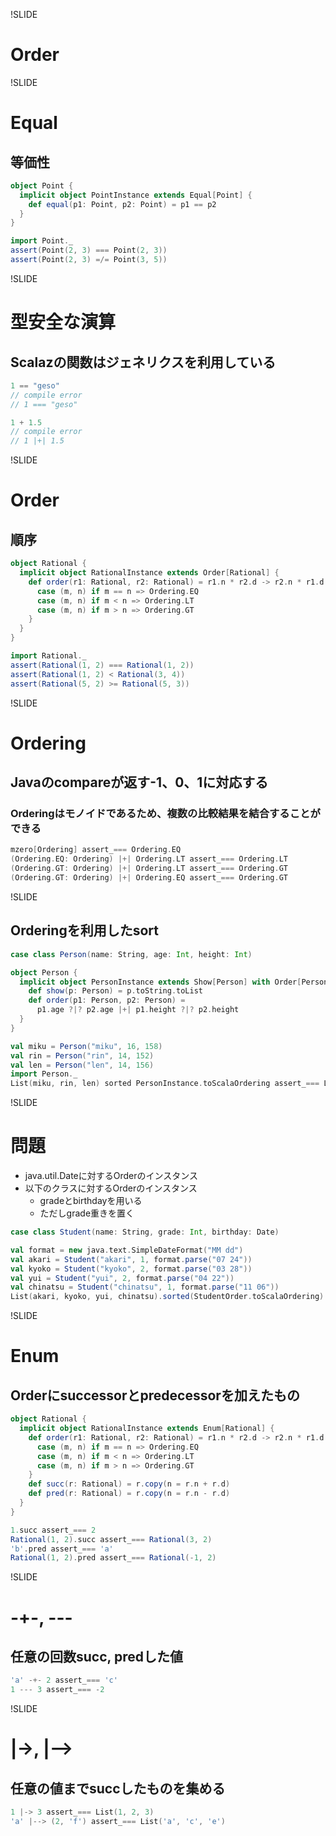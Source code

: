 !SLIDE

# Order

!SLIDE

# Equal

## 等価性

```scala
object Point {
  implicit object PointInstance extends Equal[Point] {
    def equal(p1: Point, p2: Point) = p1 == p2
  }
}

import Point._
assert(Point(2, 3) === Point(2, 3))
assert(Point(2, 3) =/= Point(3, 5))
```

!SLIDE

# 型安全な演算

## Scalazの関数はジェネリクスを利用している

```scala
1 == "geso"
// compile error
// 1 === "geso"

1 + 1.5
// compile error
// 1 |+| 1.5
```

!SLIDE

# Order

## 順序

```scala
object Rational {
  implicit object RationalInstance extends Order[Rational] {
    def order(r1: Rational, r2: Rational) = r1.n * r2.d -> r2.n * r1.d match {
      case (m, n) if m == n => Ordering.EQ
      case (m, n) if m < n => Ordering.LT
      case (m, n) if m > n => Ordering.GT
    }
  }
}

import Rational._
assert(Rational(1, 2) === Rational(1, 2))
assert(Rational(1, 2) < Rational(3, 4))
assert(Rational(5, 2) >= Rational(5, 3))
```

!SLIDE

# Ordering

## Javaのcompareが返す-1、0、1に対応する

### Orderingはモノイドであるため、複数の比較結果を結合することができる

```scala
mzero[Ordering] assert_=== Ordering.EQ
(Ordering.EQ: Ordering) |+| Ordering.LT assert_=== Ordering.LT
(Ordering.GT: Ordering) |+| Ordering.LT assert_=== Ordering.GT
(Ordering.GT: Ordering) |+| Ordering.EQ assert_=== Ordering.GT
```

!SLIDE

## Orderingを利用したsort

```scala
case class Person(name: String, age: Int, height: Int)

object Person {
  implicit object PersonInstance extends Show[Person] with Order[Person] {
    def show(p: Person) = p.toString.toList
    def order(p1: Person, p2: Person) =
      p1.age ?|? p2.age |+| p1.height ?|? p2.height
  }
}

val miku = Person("miku", 16, 158)
val rin = Person("rin", 14, 152)
val len = Person("len", 14, 156)
import Person._
List(miku, rin, len) sorted PersonInstance.toScalaOrdering assert_=== List(rin, len, miku)
```

!SLIDE

# 問題

* java.util.Dateに対するOrderのインスタンス
* 以下のクラスに対するOrderのインスタンス
    * gradeとbirthdayを用いる
    * ただしgrade重きを置く

```scala
case class Student(name: String, grade: Int, birthday: Date)

val format = new java.text.SimpleDateFormat("MM dd")
val akari = Student("akari", 1, format.parse("07 24"))
val kyoko = Student("kyoko", 2, format.parse("03 28"))
val yui = Student("yui", 2, format.parse("04 22"))
val chinatsu = Student("chinatsu", 1, format.parse("11 06"))
List(akari, kyoko, yui, chinatsu).sorted(StudentOrder.toScalaOrdering) assert_=== List(akari, chinatsu, kyoko, yui)
```

!SLIDE

# Enum

## Orderにsuccessorとpredecessorを加えたもの

```scala
object Rational {
  implicit object RationalInstance extends Enum[Rational] {
    def order(r1: Rational, r2: Rational) = r1.n * r2.d -> r2.n * r1.d match {
      case (m, n) if m == n => Ordering.EQ
      case (m, n) if m < n => Ordering.LT
      case (m, n) if m > n => Ordering.GT
    }
    def succ(r: Rational) = r.copy(n = r.n + r.d)
    def pred(r: Rational) = r.copy(n = r.n - r.d)
  }
}

1.succ assert_=== 2
Rational(1, 2).succ assert_=== Rational(3, 2)
'b'.pred assert_=== 'a'
Rational(1, 2).pred assert_=== Rational(-1, 2)
```

!SLIDE

# -+-, ---

## 任意の回数succ, predした値

```scala
'a' -+- 2 assert_=== 'c'
1 --- 3 assert_=== -2
```

!SLIDE

# |->, |-->

## 任意の値までsuccしたものを集める

```scala
1 |-> 3 assert_=== List(1, 2, 3)
'a' |--> (2, 'f') assert_=== List('a', 'c', 'e')
```
